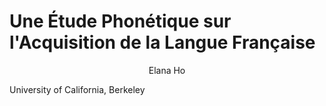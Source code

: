# Une Étude Phonétique sur l'Acquisition de la Langue Française

<p align="center">
Elana Ho

University of California, Berkeley
</p>

